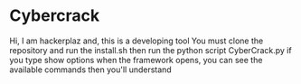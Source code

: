 # Cybercrack

Hi, I am hackerplaz and, this is a developing tool
You must clone the repository and run the install.sh
then run the python script CyberCrack.py
if you type show options when the framework opens, you can see the 
available commands
then you'll understand
